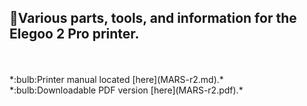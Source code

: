 ## :milky_way:Various parts, tools, and information for the Elegoo 2 Pro printer.
<br>
<br>
*:bulb:Printer manual located [here](MARS-r2.md).*
<br>
*:bulb:Downloadable PDF version [here](MARS-r2.pdf).*
